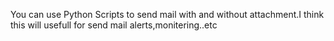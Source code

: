 You can use Python Scripts to send mail with and without attachment.I think this will usefull for send mail alerts,monitering..etc
